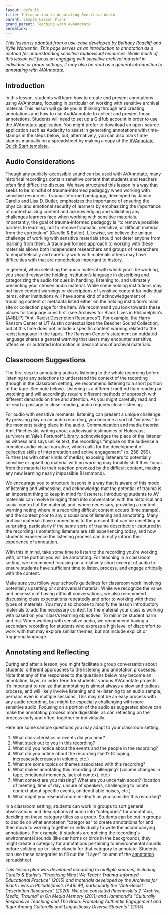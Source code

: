 ```yaml
---
layout: default
title: Introduction to Annotating Sensitive Audio
parent: Sample Lesson Plans
grand_parent: Teaching with AVAnnotate
permalink: 
---
```


_This lesson is adapted from a use-case developed by Bethany Radcliff and Kylie Warkentin. This page serves as an introduction to annotation as a method for understanding sensitive audiovisual resources. While much of this lesson will focus on engaging with sensitive archival material in individual or group settings, it may also be read as a general introduction to annotating with AVAnnotate._

## **Introduction**

In this lesson, students will learn how to create and present annotations using AVAnnotate, focusing in particular on working with sensitive archival material. This lesson will guide you in thinking through and creating annotations and how to use AudiAnnotate to collect and present those annotations. Students will need to set up a GitHub account in order to use the AVAnnotate application. You might prefer to download an open-source application such as Audacity to assist in generating annotations with time-stamps in the steps below, but, alternatively, you can also mark time-stamps manually on a spreadsheet by making a copy of the [AVAnnotate Quick Start template](https://av-annotate.org/how-to-use/). 

## **Audio Considerations**

Though any publicly-accessible sound can be used with AVAnnotate, many historical recordings contain sensitive content that students and teachers often find difficult to discuss. We have structured this lesson in a way that seeks to be mindful of trauma-informed pedagogy when working with sensitive resources. Trauma-informed pedagogy, developed by Janice Carello and Lisa D. Butler, emphasizes the importance of ensuring the physical and emotional security of learners by emphasizing the importance of contextualizing content and acknowledging and validating any challenges learners face when working with sensitive materials. Importantly, the goal of trauma-informed pedagogy is “to remove possible barriers to learning, not to remove traumatic, sensitive, or difficult material from the curriculum” (Carello & Butler). Likewise, we believe the unique challenge of working with sensitive materials should not deter anyone from learning from them. A trauma-informed approach to working with these materials allows both independent researchers and groups of researchers to empathetically and carefully work with materials others may have difficulties with that are nonetheless important to history.

In general, when selecting the audio material with which you’ll be working, you should review the holding institution’s language in describing and categorizing the audio for cues in handling, listening to, and ultimately presenting your chosen audio material. While some holding institutions may not have content warnings or descriptions of sensitive content for individual items, other institutions will have some kind of acknowledgement of troubling content or metadata listed either on the holding institution’s main site or collection page for the item. We recommend you look towards these places for language cues first (see Archives for Black Lives in Philadelphia’s (A4BLiP) “Anti-Racist Description Resources”). For example, the Harry Ransom Center at UT Austin contextualizes the Beecher Sound Collection, but at this time does not include a specific content warning related to the racist language in the tapes. The Ransom Center’s statement on outdated language shares a general warning that users may encounter sensitive, offensive, or outdated information in descriptions of archival materials.

## **Classrooom Suggestions**

The first step to annotating audio is listening to the whole recording before listening to any selections to understand the context of the recording (though in the classroom setting, we recommend listening to a short portion of the tape. See note below). Listening is a different method than reading or watching and will accordingly require different methods of approach with different demands on time and attention. As you might carefully read and re-read a passage in close-reading, audio requires close-listening.

For audio with sensitive moments, listening can present a unique challenge. By pressing play on an audio recording, you become a sort of “witness” to the moments taking place in the audio. Communication and media theorist Amit Pinchevski, writing about audiovisual testimonies of Holocaust survivors at Yale’s Fortunoff Library, acknowledges the place of the listener as witness and says unlike text, the recordings “impose on the audience a complex audio-visual narrative, which calls for the development of collective skills of interpretation and active engagement” (p. 258-259). Further (as with other kinds of media), exposing listeners to potentially sensitive or upsetting material with no warning may forcibly shift their focus from the material to their reaction provoked by the difficult content, making any new learning nearly impossible (Hammond).

We encourage you to structure lessons in a way that is aware of this mode of listening and witnessing, and acknowledge that the potential of trauma is an important thing to keep in mind for listeners. Introducing students to AV materials can involve bringing them into conversation with the historical and social context of the material, and, where necessary, providing a content warning noting where in a recording difficult content occurs (time stamps), and the context prior to any discussions of listening and annotating. Many archival materials have connections to the present that can be unsettling or surprising, particularly if the same sorts of trauma described or captured in the recording is something listeners are still experiencing today, and how students experience the listening process can directly inform their experience of annotation. 

With this in mind, take some time to listen to the recording you're working with, or the portion you will be annotating. For teaching in a classroom setting, we recommend focusing on a relatively short excerpt of audio to ensure students have sufficient time to listen, process, and engage critically with the content.

Make sure you follow your school’s guidelines for classroom work involving potentially upsetting or controversial material. While we recognize the value and necessity of having difficult conversations, we also recommend discussing class expectations repeatedly and prior to working with these types of materials. You may also choose to modify the lesson introductory materials to add the necessary context for the material your class is working with based on your class’s learning objectives. To minimize student harm and risk When working with sensitive audio, we recommend having a secondary recording for students who express a high level of discomfort to work with that may explore similar themes, but not include explicit or triggering language. 

## **Annotating and Reflecting**

During and after a lesson, you might facilitate a group conversation about students' different approaches to the listening and annotation processes. Note that any of the responses to the questions below may become an annotation, layer, or index term for students' various AVAnnotate projects. It’s important to realize that annotating is almost always a slow and tedious process, and will likely involve listening and re-listening to an audio sample, perhaps even in multiple sessions. This may not be an easy process with any audio recording, but might be especially challenging with more sensitive audio. Focusing on a portion of the audio as suggested above can make the annotating process more digestible, as can reflecting on the process early and often, together or individually. 

Here are some sample questions you may adapt to your classroom setting: 

1. What characteristics or events did you hear?
2. What stuck out to you in this recording?
3. What did you notice about the events and the people in the recording?
4. What did you notice about the recording itself? (Clipping, increases/decreases in volume, etc.)
5. What are some topics or themes associated with this recording?
6. What makes annotating this recording challenging? (volume changes in tape, emotional moments, lack of context, etc.)
7. What context are you missing? What are you uncertain about? (location of meeting, time of day, unsure of speakers, challenging to locate context about specific events, unidentifiable noises, etc.)
8. What might you research more in-depth as you consider this recording?

In a classroom setting, students can work in groups to sort general observations and descriptions of audio into “categories” for annotation, deciding on these category titles as a group. Students can be put in groups to decide on what annotation “categories” to create annotations for and then move to working together or individually to write the accompanying annotations. For example, if students are noticing the recording's environmental sounds (like car horns or birds in the background), they might create a category for annotations pertaining to environmental sounds before splitting up to listen closely for that category to annotate. Students can use these categories to fill out the "Layer" column of the [annotation spreadsheet](https://av-annotate.org/how-to-use/).



_This lesson plan was developed according to multiple sources, including Carello & Butler's "Practicing What We Teach: Trauma-informed Educational Practice" (2015) and materials developed by the Archives for Black Lives in Philadelphia’s (A4BLiP), particularly the “Anti-Racist Description Resources” (2020). We also consulted Pinchevski's 2 "Archive, Media, Trauma" in _On Media Memory_ (2011) and Hammond's "Culturally Responsive Teaching and The Brain: Promoting Authentic Engagement and Rigor Among Culturally and Linguistically Diverse Students" (2015)._
